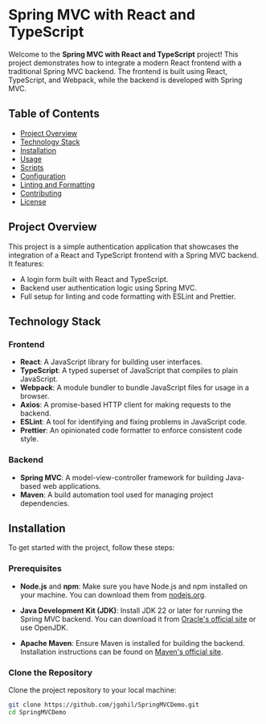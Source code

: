 # Spring MVC with React and TypeScript

Welcome to the **Spring MVC with React and TypeScript** project! This project demonstrates how to integrate a modern React frontend with a traditional Spring MVC backend. The frontend is built using React, TypeScript, and Webpack, while the backend is developed with Spring MVC.

## Table of Contents

- [Project Overview](#project-overview)
- [Technology Stack](#technology-stack)
- [Installation](#installation)
- [Usage](#usage)
- [Scripts](#scripts)
- [Configuration](#configuration)
- [Linting and Formatting](#linting-and-formatting)
- [Contributing](#contributing)
- [License](#license)

## Project Overview

This project is a simple authentication application that showcases the integration of a React and TypeScript frontend with a Spring MVC backend. It features:

- A login form built with React and TypeScript.
- Backend user authentication logic using Spring MVC.
- Full setup for linting and code formatting with ESLint and Prettier.

## Technology Stack

### Frontend

- **React**: A JavaScript library for building user interfaces.
- **TypeScript**: A typed superset of JavaScript that compiles to plain JavaScript.
- **Webpack**: A module bundler to bundle JavaScript files for usage in a browser.
- **Axios**: A promise-based HTTP client for making requests to the backend.
- **ESLint**: A tool for identifying and fixing problems in JavaScript code.
- **Prettier**: An opinionated code formatter to enforce consistent code style.

### Backend

- **Spring MVC**: A model-view-controller framework for building Java-based web applications.
- **Maven**: A build automation tool used for managing project dependencies.

## Installation

To get started with the project, follow these steps:

### Prerequisites

- **Node.js** and **npm**: Make sure you have Node.js and npm installed on your machine. You can download them from [nodejs.org](https://nodejs.org/).

- **Java Development Kit (JDK)**: Install JDK 22 or later for running the Spring MVC backend. You can download it from [Oracle's official site](https://www.oracle.com/java/technologies/javase-downloads.html) or use OpenJDK.

- **Apache Maven**: Ensure Maven is installed for building the backend. Installation instructions can be found on [Maven's official site](https://maven.apache.org/install.html).

### Clone the Repository

Clone the project repository to your local machine:

```bash
git clone https://github.com/jgohil/SpringMVCDemo.git
cd SpringMVCDemo
